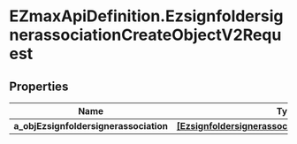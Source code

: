 # EZmaxApiDefinition.EzsignfoldersignerassociationCreateObjectV2Request

## Properties

Name | Type | Description | Notes
------------ | ------------- | ------------- | -------------
**a_objEzsignfoldersignerassociation** | [**[EzsignfoldersignerassociationRequestCompound]**](EzsignfoldersignerassociationRequestCompound.md) |  | 


